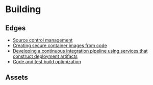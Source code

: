 # Building

## Edges
- [Source control management](2.2.1_source_control_management)
- [Creating secure container images from code](2.2.2_creating_secure_container_images_from_code)
- [Developing a continuous integration pipeline using services that construct deployment artifacts](2.2.3_developing_a_continuous_integration_pipeline_using_services_that_construct_deployment_artifacts)
- [Code and test build optimization](2.2.4_code_and_test_build_optimization)

## Assets
